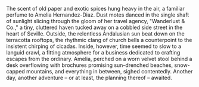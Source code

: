 The scent of old paper and exotic spices hung heavy in the air, a familiar perfume to Amelia Hernandez-Diaz.  Dust motes danced in the single shaft of sunlight slicing through the gloom of her travel agency, "Wanderlust & Co.," a tiny, cluttered haven tucked away on a cobbled side street in the heart of Seville.  Outside, the relentless Andalusian sun beat down on the terracotta rooftops, the rhythmic clang of church bells a counterpoint to the insistent chirping of cicadas.  Inside, however, time seemed to slow to a languid crawl, a fitting atmosphere for a business dedicated to crafting escapes from the ordinary. Amelia, perched on a worn velvet stool behind a desk overflowing with brochures promising sun-drenched beaches, snow-capped mountains, and everything in between, sighed contentedly.  Another day, another adventure – or at least, the planning thereof – awaited.
